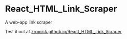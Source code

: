 # React_HTML_Link_Scraper
A web-app link scraper

Test it out at [zromick.github.io/React_HTML_Link_Scraper](https://zromick.github.io/React_HTML_Link_Scraper)
